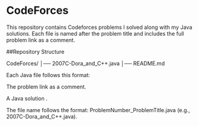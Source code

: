# CodeForces
This repository contains Codeforces problems I solved along with my Java solutions. Each file is named after the problem title and includes the full problem link as a comment.

##Repository Structure

CodeForces/
│──  2007C-Dora_and_C++.java
│──  README.md

Each Java file follows this format:

The problem link as a comment.

A Java solution .

The file name follows the format: ProblemNumber_ProblemTitle.java (e.g., 2007C-Dora_and_C++.java).
